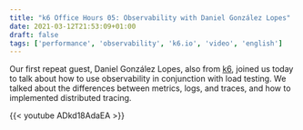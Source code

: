 ```yaml
---
title: "k6 Office Hours 05: Observability with Daniel González Lopes"
date: 2021-03-12T21:53:09+01:00
draft: false
tags: ['performance', 'observability', 'k6.io', 'video', 'english']
---
```


Our first repeat guest, Daniel González Lopes, also from [k6](https://k6.io), joined us today to talk about how to use observability in conjunction with load testing. We talked about the differences between metrics, logs, and traces, and how to implemented distributed tracing.

{{< youtube ADkd18AdaEA >}}